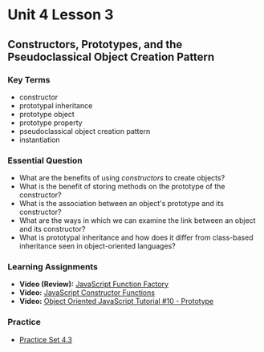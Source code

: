 # Unit 4 Lesson 3
## Constructors, Prototypes, and the Pseudoclassical Object Creation Pattern

### Key Terms
* constructor
* prototypal inheritance
* prototype object
* prototype property
* pseudoclassical object creation pattern
* instantiation

### Essential Question
* What are the benefits of using _constructors_ to create objects?
* What is the benefit of storing methods on the prototype of the constructor?
* What is the association between an object's prototype and its constructor?
* What are the ways in which we can examine the link between an object and its constructor?
* What is prototypal inheritance and how does it differ from class-based inheritance seen in object-oriented languages?

### Learning Assignments
* **Video (Review):** [JavaScript Function Factory](https://www.youtube.com/watch?v=jpegXpQpb3o)
* **Video:** [JavaScript Constructor Functions](https://www.youtube.com/watch?v=23AOrSN-wmI)
* **Video:** [Object Oriented JavaScript Tutorial #10 - Prototype](https://www.youtube.com/watch?v=4jb4AYEyhRc)

### Practice
* [Practice Set 4.3](https://github.com/The-Marcy-Lab-School/se-unit-4/tree/master/lesson-3-construtors_prototypes/practice)
